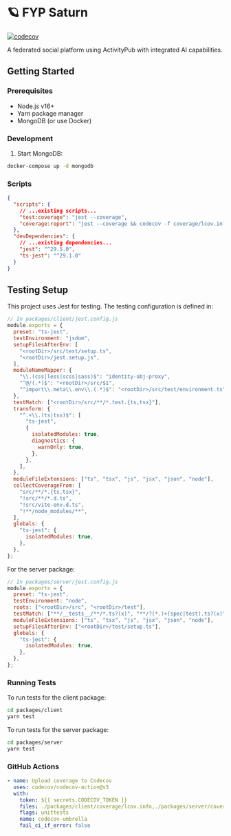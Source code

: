 # 🪐 FYP Saturn

[![codecov](https://codecov.io/gh/marx1108/FYP-Saturn/branch/main/graph/badge.svg)](https://codecov.io/gh/marx1108/Saturn)

A federated social platform using ActivityPub with integrated AI capabilities.

## Getting Started

### Prerequisites

- Node.js v16+
- Yarn package manager
- MongoDB (or use Docker)

### Development

1. Start MongoDB:

```bash
docker-compose up -d mongodb
```

### Scripts

```json
{
  "scripts": {
    // ...existing scripts...
    "test:coverage": "jest --coverage",
    "coverage:report": "jest --coverage && codecov -f coverage/lcov.info -F server"
  },
  "devDependencies": {
    // ...existing dependencies...
    "jest": "^29.5.0",
    "ts-jest": "^29.1.0"
  }
}
```

## Testing Setup

This project uses Jest for testing. The testing configuration is defined in:

```javascript
// In packages/client/jest.config.js
module.exports = {
  preset: "ts-jest",
  testEnvironment: "jsdom",
  setupFilesAfterEnv: [
    "<rootDir>/src/test/setup.ts",
    "<rootDir>/jest.setup.js",
  ],
  moduleNameMapper: {
    "\\.(css|less|scss|sass)$": "identity-obj-proxy",
    "^@/(.*)$": "<rootDir>/src/$1",
    "^import\\.meta\\.env\\.(.*)$": "<rootDir>/src/test/environment.ts"
  },
  testMatch: ["<rootDir>/src/**/*.test.{ts,tsx}"],
  transform: {
    "^.+\\.(ts|tsx)$": [
      "ts-jest",
      {
        isolatedModules: true,
        diagnostics: {
          warnOnly: true,
        },
      },
    ],
  },
  moduleFileExtensions: ["ts", "tsx", "js", "jsx", "json", "node"],
  collectCoverageFrom: [
    "src/**/*.{ts,tsx}",
    "!src/**/*.d.ts",
    "!src/vite-env.d.ts",
    "!**/node_modules/**",
  ],
  globals: {
    "ts-jest": {
      isolatedModules: true,
    },
  },
};
```

For the server package:

```javascript
// In packages/server/jest.config.js
module.exports = {
  preset: "ts-jest",
  testEnvironment: "node",
  roots: ["<rootDir>/src", "<rootDir>/test"],
  testMatch: ["**/__tests__/**/*.ts?(x)", "**/?(*.)+(spec|test).ts?(x)"],
  moduleFileExtensions: ["ts", "tsx", "js", "jsx", "json", "node"],
  setupFilesAfterEnv: ["<rootDir>/test/setup.ts"],
  globals: {
    "ts-jest": {
      isolatedModules: true,
    },
  },
};
```

### Running Tests

To run tests for the client package:
```bash
cd packages/client
yarn test
```

To run tests for the server package:
```bash
cd packages/server
yarn test
```

### GitHub Actions

```yaml
- name: Upload coverage to Codecov
  uses: codecov/codecov-action@v3
  with:
    token: ${{ secrets.CODECOV_TOKEN }}
    files: ./packages/client/coverage/lcov.info,./packages/server/coverage/lcov.info
    flags: unittests
    name: codecov-umbrella
    fail_ci_if_error: false
```
